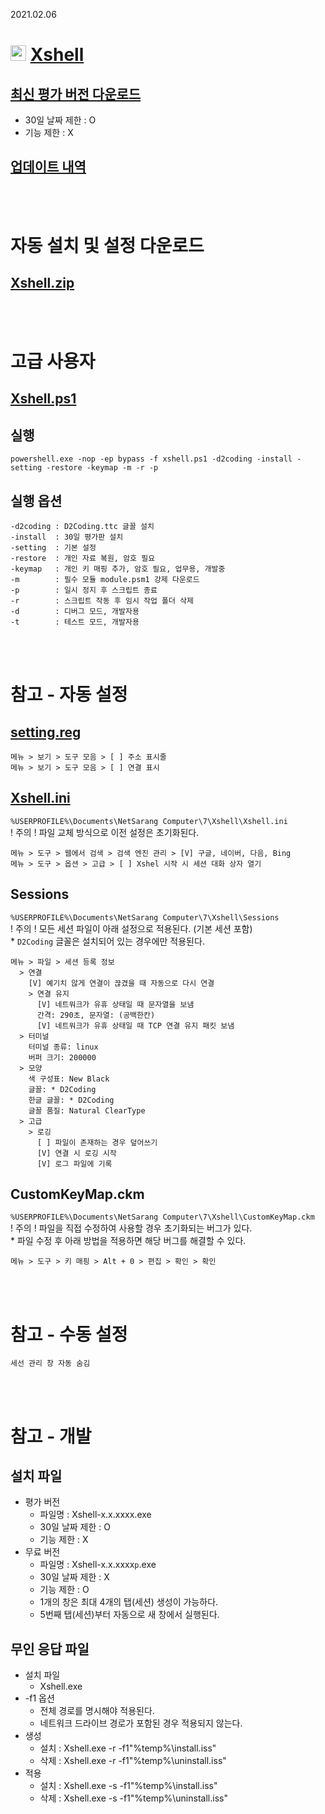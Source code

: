 2021.02.06

# <img src="https://raw.githubusercontent.com/ssokka/Icons/master/xshell.ico" width=25> [Xshell](https://www.netsarang.com/xshell/)
## [최신 평가 버전 다운로드](https://www.filehorse.com/download-xshell-free/)  
- 30일 날짜 제한 : O
- 기능 제한 : X
## [업데이트 내역](https://www.netsarang.com/json/product/update.html?productcode=2&languagestatus=1)

<br><br>

# 자동 설치 및 설정 다운로드
## [Xshell.zip](https://raw.githubusercontent.com/ssokka/Windows/master/Xshell/Xshell.zip)

<br><br>

# 고급 사용자
## [Xshell.ps1](Xshell.ps1)
## 실행
```
powershell.exe -nop -ep bypass -f xshell.ps1 -d2coding -install -setting -restore -keymap -m -r -p
```
## 실행 옵션
```
-d2coding : D2Coding.ttc 글꼴 설치
-install  : 30일 평가판 설치
-setting  : 기본 설정
-restore  : 개인 자료 복원, 암호 필요
-keymap   : 개인 키 매핑 추가, 암호 필요, 업무용, 개발중
-m        : 필수 모듈 module.psm1 강제 다운로드
-p        : 일시 정지 후 스크립트 종료
-r        : 스크립트 작동 후 임시 작업 폴더 삭제
-d        : 디버그 모드, 개발자용
-t        : 테스트 모드, 개발자용
```

<br><br>

# 참고 - 자동 설정
## [setting.reg](setting.reg)
```
메뉴 > 보기 > 도구 모음 > [ ] 주소 표시줄
메뉴 > 보기 > 도구 모음 > [ ] 연결 표시
```
## [Xshell.ini](Xshell.ini)
`%USERPROFILE%\Documents\NetSarang Computer\7\Xshell\Xshell.ini`  
! 주의 ! 파일 교체 방식으로 이전 설정은 초기화된다.
```
메뉴 > 도구 > 웹에서 검색 > 검색 엔진 관리 > [V] 구글, 네이버, 다음, Bing
메뉴 > 도구 > 옵션 > 고급 > [ ] Xshel 시작 시 세션 대화 상자 열기
```
## Sessions
`%USERPROFILE%\Documents\NetSarang Computer\7\Xshell\Sessions`  
! 주의 ! 모든 세션 파일이 아래 설정으로 적용된다. (기본 세션 포함)  
\* `D2Coding` 글꼴은 설치되어 있는 경우에만 적용된다.
```
메뉴 > 파일 > 세션 등록 정보
  > 연결
    [V] 예기치 않게 연결이 끊겼을 때 자동으로 다시 연결
    > 연결 유지
      [V] 네트워크가 유휴 상태일 때 문자열을 보냄
      간격: 290초, 문자열: (공백한칸)
      [V] 네트워크가 유휴 상태일 때 TCP 연결 유지 패킷 보냄
  > 터미널
    터미널 종류: linux
    버퍼 크기: 200000
  > 모양
    색 구성표: New Black
    글꼴: * D2Coding
    한글 글꼴: * D2Coding
    글꼴 품질: Natural ClearType
  > 고급
    > 로깅
      [ ] 파일이 존재하는 경우 덮어쓰기
      [V] 연결 시 로깅 시작
      [V] 로그 파일에 기록
```
## CustomKeyMap.ckm
`%USERPROFILE%\Documents\NetSarang Computer\7\Xshell\CustomKeyMap.ckm`  
! 주의 ! 파일을 직접 수정하여 사용할 경우 초기화되는 버그가 있다.  
\* 파일 수정 후 아래 방법을 적용하면 해당 버그를 해결할 수 있다.
```
메뉴 > 도구 > 키 매핑 > Alt + 0 > 편집 > 확인 > 확인
```

<br><br>

# 참고 - 수동 설정
```
세선 관리 창 자동 숨김
```

<br><br>

# 참고 - 개발

## 설치 파일
- 평가 버전
  - 파일명 : Xshell-x.x.xxxx.exe
  - 30일 날짜 제한 : O
  - 기능 제한 : X
- 무료 버전
  - 파일명 : Xshell-x.x.xxxx`p`.exe
  - 30일 날짜 제한 : X
  - 기능 제한 : O
  - 1개의 창은 최대 4개의 탭(세션) 생성이 가능하다.
  - 5번째 탭(세션)부터 자동으로 새 창에서 실행된다.
## 무인 응답 파일
- 설치 파일
  - Xshell.exe
- -f1 옵션
  - 전체 경로를 명시해야 적용된다.
  - 네트워크 드라이브 경로가 포함된 경우 적용되지 않는다.
- 생성
  - 설치 : Xshell.exe -r -f1"%temp%\install.iss"
  - 삭제 : Xshell.exe -r -f1"%temp%\uninstall.iss"
- 적용
  - 설치 : Xshell.exe -s -f1"%temp%\install.iss"
  - 삭제 : Xshell.exe -s -f1"%temp%\uninstall.iss"
